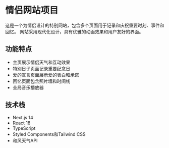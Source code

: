# 情侣网站项目

这是一个为情侣设计的特别网站，包含多个页面用于记录和庆祝重要时刻、事件和回忆。
网站采用现代化设计，具有优雅的动画效果和用户友好的界面。

## 功能特点

- 主页展示情侣天气和互动效果
- 特别日子页面记录重要纪念日
- 爱的宣言页面展示爱的表白和承诺
- 回忆页面包含照片墙和时间线
- 全局音乐播放器

## 技术栈

- Next.js 14
- React 18
- TypeScript
- Styled Components和Tailwind CSS
- 和风天气API
